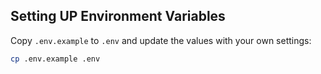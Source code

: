 ## Setting UP Environment Variables

Copy `.env.example` to `.env` and update the values with your own settings:

```bash
cp .env.example .env
```